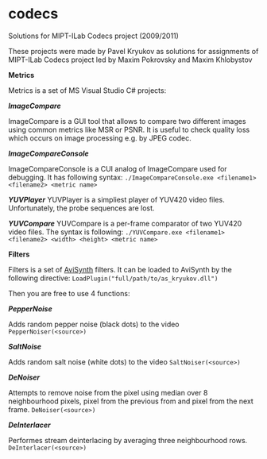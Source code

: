 # codecs
Solutions for MIPT-ILab Codecs project (2009/2011)

These projects were made by Pavel Kryukov as solutions for assignments of MIPT-ILab Codecs project led by Maxim Pokrovsky and Maxim Khlobystov

**Metrics**

Metrics is a set of MS Visual Studio C# projects:

**_ImageCompare_**

ImageCompare is a GUI tool that allows to compare two different images using common metrics like MSR or PSNR. It is useful to check quality loss which occurs on image processing e.g. by JPEG codec.

**_ImageCompareConsole_**

ImageCompareConsole is a CUI analog of ImageCompare used for debugging. It has following syntax:
`./ImageCompareConsole.exe <filename1> <filename2> <metric name>`

**_YUVPlayer_**
YUVPlayer is a simpliest player of YUV420 video files. Unfortunately, the probe sequences are lost.

**_YUVCompare_**
YUVCompare is a per-frame comparator of two YUV420 video files. The syntax is following:
`./YUVCompare.exe <filename1> <filename2> <width> <height> <metric name>`

**Filters**

Filters is a set of [AviSynth](http://avisynth.nl/index.php/Main_Page) filters. It can be loaded to AviSynth by the following directive:
`LoadPlugin("full/path/to/as_kryukov.dll")`

Then you are free to use 4 functions:

**_PepperNoise_**

Adds random pepper noise (black dots) to the video
`PepperNoiser(<source>)`

**_SaltNoise_**

Adds random salt noise (white dots) to the video
`SaltNoiser(<source>)`

**_DeNoiser_**

Attempts to remove noise from the pixel using median over 8 neighbourhood pixels, pixel from the previous from and pixel from the next frame.
`DeNoiser(<source>)`

**_DeInterlacer_**

Performes stream deinterlacing by averaging three neighbourhood rows.
`DeInterlacer(<source>)`
